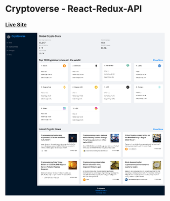 

# Cryptoverse - React-Redux-API

### [Live Site](https://crypto-api-app-redux.netlify.app/)


<img src="src/images/readme.png">

